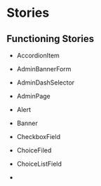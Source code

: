 # Stories

## Functioning Stories
- AccordionItem
- AdminBannerForm
- AdminDashSelector
- AdminPage
- Alert

- Banner

- CheckboxField
- ChoiceFiled
- ChoiceListField
- 